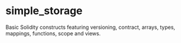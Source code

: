 # simple_storage
Basic Solidity constructs featuring  versioning, contract, arrays, types, mappings, functions, scope and views.
